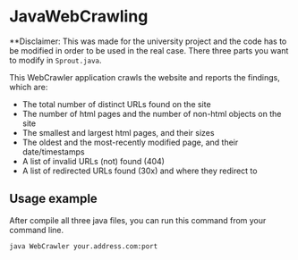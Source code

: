 # JavaWebCrawling

**Disclaimer: This was made for the university project and the code has to be modified in order to be used in the real case.
There three parts you want to modify in `Sprout.java`.

This WebCrawler application crawls the website and reports the findings, which are:
- The total number of distinct URLs found on the site
- The number of html pages and the number of non-html objects on the site
- The smallest and largest html pages, and their sizes
- The oldest and the most-recently modified page, and their date/timestamps
- A list of invalid URLs (not) found (404)
- A list of redirected URLs found (30x) and where they redirect to

## Usage example
After compile all three java files, you can run this command from your command line.

```
java WebCrawler your.address.com:port
```

